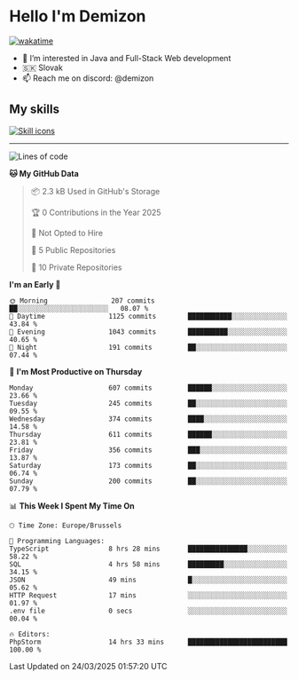 # Hello I'm Demizon
[![wakatime](https://wakatime.com/badge/user/6ad1949f-d6d7-44f9-9eee-c35e54cc499b.svg)](https://wakatime.com/@6ad1949f-d6d7-44f9-9eee-c35e54cc499b)
- 👀 I’m interested in Java and Full-Stack Web development
- 🇸🇰 Slovak
- 📫 Reach me on discord: @demizon

## My skills
[![Skill icons](https://skillicons.dev/icons?i=java,js,ts,html,css,react,nextjs,tailwind,supabase,py,git,docker,linux,mysql,postgres,mongo&theme=dark)](https://github.com/Demizon3433)

---

<!--START_SECTION:waka-->
![Lines of code](https://img.shields.io/badge/From%20Hello%20World%20I%27ve%20Written-788.9%20thousand%20lines%20of%20code-blue)

**🐱 My GitHub Data** 

> 📦 2.3 kB Used in GitHub's Storage 
 > 
> 🏆 0 Contributions in the Year 2025
 > 
> 🚫 Not Opted to Hire
 > 
> 📜 5 Public Repositories 
 > 
> 🔑 10 Private Repositories 
 > 
**I'm an Early 🐤** 

```text
🌞 Morning                207 commits         ██░░░░░░░░░░░░░░░░░░░░░░░   08.07 % 
🌆 Daytime                1125 commits        ███████████░░░░░░░░░░░░░░   43.84 % 
🌃 Evening                1043 commits        ██████████░░░░░░░░░░░░░░░   40.65 % 
🌙 Night                  191 commits         ██░░░░░░░░░░░░░░░░░░░░░░░   07.44 % 
```
📅 **I'm Most Productive on Thursday** 

```text
Monday                   607 commits         ██████░░░░░░░░░░░░░░░░░░░   23.66 % 
Tuesday                  245 commits         ██░░░░░░░░░░░░░░░░░░░░░░░   09.55 % 
Wednesday                374 commits         ████░░░░░░░░░░░░░░░░░░░░░   14.58 % 
Thursday                 611 commits         ██████░░░░░░░░░░░░░░░░░░░   23.81 % 
Friday                   356 commits         ███░░░░░░░░░░░░░░░░░░░░░░   13.87 % 
Saturday                 173 commits         ██░░░░░░░░░░░░░░░░░░░░░░░   06.74 % 
Sunday                   200 commits         ██░░░░░░░░░░░░░░░░░░░░░░░   07.79 % 
```


📊 **This Week I Spent My Time On** 

```text
🕑︎ Time Zone: Europe/Brussels

💬 Programming Languages: 
TypeScript               8 hrs 28 mins       ███████████████░░░░░░░░░░   58.22 % 
SQL                      4 hrs 58 mins       █████████░░░░░░░░░░░░░░░░   34.15 % 
JSON                     49 mins             █░░░░░░░░░░░░░░░░░░░░░░░░   05.62 % 
HTTP Request             17 mins             ░░░░░░░░░░░░░░░░░░░░░░░░░   01.97 % 
.env file                0 secs              ░░░░░░░░░░░░░░░░░░░░░░░░░   00.04 % 

🔥 Editors: 
PhpStorm                 14 hrs 33 mins      █████████████████████████   100.00 % 
```


 Last Updated on 24/03/2025 01:57:20 UTC
<!--END_SECTION:waka-->
